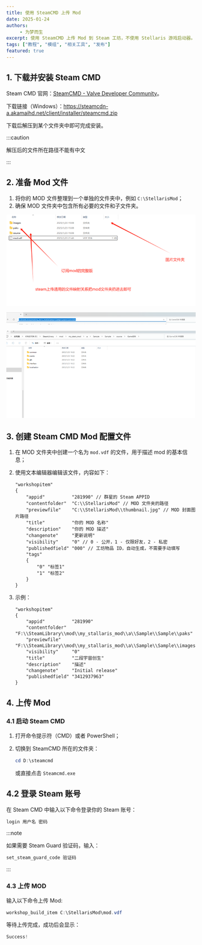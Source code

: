```yaml
---
title: 使用 SteamCMD 上传 Mod
date: 2025-01-24
authors:
     - 为梦而生
excerpt: 使用 SteamCMD 上传 Mod 到 Steam 工坊，不使用 Stellaris 游戏启动器。
tags: ["教程", "模组", "相关工具", "发布"]
featured: true
---
```


## 1. 下载并安装 Steam CMD

Steam CMD 官网：[SteamCMD - Valve Developer Community](https://developer.valvesoftware.com/wiki/SteamCMD)。

下载链接（Windows）：<https://steamcdn-a.akamaihd.net/client/installer/steamcmd.zip>

下载后解压到某个文件夹中即可完成安装。

:::caution

解压后的文件所在路径不能有中文

:::

## 2. 准备 Mod 文件

1.  将你的 MOD 文件整理到一个单独的文件夹中，例如 `C:\StellarisMod`；
2.  确保 MOD 文件夹中包含所有必要的文件和子文件夹。

![image-20250124112250162](../../../assets/blog/upload_with_steamcmd.assets/image-20250124112250162.png)

![image-20250124112259436](../../../assets/blog/upload_with_steamcmd.assets/image-20250124112259436.png)

![image-20250124112304843](../../../assets/blog/upload_with_steamcmd.assets/image-20250124112304843.png)

## 3. 创建 Steam CMD Mod 配置文件

1.  在 MOD 文件夹中创建一个名为 `mod.vdf` 的文件，用于描述 mod 的基本信息；
2.  使用文本编辑器编辑该文件，内容如下：

    ```vdf
    "workshopitem"
    {
        "appid"          "281990" // 群星的 Steam APPID
        "contentfolder"  "C:\\StellarisMod" // MOD 文件夹的路径
        "previewfile"    "C:\\StellarisMod\\thumbnail.jpg" // MOD 封面图片路径
        "title"          "你的 MOD 名称"
        "description"    "你的 MOD 描述"
        "changenote"     "更新说明"
        "visibility"     "0" // 0 - 公开，1 - 仅限好友，2 - 私密
        "publishedfield" "000" // 工坊物品 ID，自动生成，不需要手动填写
        "tags"
        {
            "0" "标签1"
            "1" "标签2"
        }
    }
    ```

3.  示例：

    ```vdf
    "workshopitem"
    {
        "appid"          "281990"
        "contentfolder"  "F:\\SteamLibrary\\mod\\my_stallaris_mod\\a\\Sample\\Sample\\paks"
        "previewfile"    "F:\\SteamLibrary\\mod\\my_stallaris_mod\\a\\Sample\\Sample\\images\\1.png"
        "visibility"     "0"
        "title"          "二段宇宙创生"
        "description"    "描述"
        "changenote"     "Initial release"
        "publishedfield" "3412937963"
    }
    ```

## 4. 上传 Mod

### 4.1 启动 Steam CMD

1.  打开命令提示符（CMD）或者 PowerShell；
2.  切换到 SteamCMD 所在的文件夹：

    ```powershell
    cd D:\steamcmd
    ```

    或直接点击 `Steamcmd.exe`

## 4.2 登录 Steam 账号

在 Steam CMD 中输入以下命令登录你的 Steam 账号：

```powershell
login 用户名 密码
```

:::note

如果需要 Steam Guard 验证码，输入：

```powershell
set_steam_guard_code 验证码
```

:::

### 4.3 上传 MOD

输入以下命令上传 Mod:

```powershell
workshop_build_item C:\StellarisMod\mod.vdf
```

等待上传完成，成功后会显示：

```powershell
Success!
```

